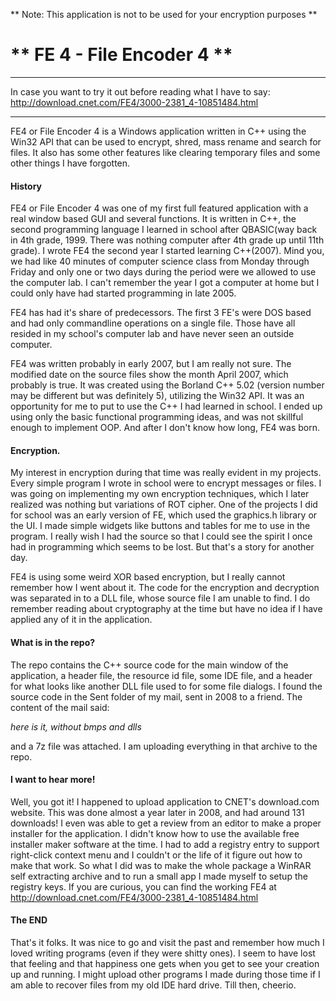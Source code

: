 ** Note: This application is not to be used for your encryption purposes **


# ** FE 4 - File Encoder 4 **
-----------------------------------------------
In case you want to try it out before reading what I have to say: http://download.cnet.com/FE4/3000-2381_4-10851484.html

-----------------------------------------------

FE4 or File Encoder 4 is a Windows application written in C++ using the Win32 API that can be used to encrypt, shred, mass rename and search for files. It also has some other features like clearing temporary files and some other things I have forgotten.

#### History
FE4 or File Encoder 4 was one of my first full featured application with a real window based GUI and several functions. It is written in C++, the second programming language I learned in school after QBASIC(way back in 4th grade, 1999. There was nothing computer after 4th grade up until 11th grade). I wrote FE4 the second year I started learning C++(2007). Mind you, we had like 40 minutes of computer science class from Monday through Friday and only one or two days during the period were we allowed to use the computer lab. I can't remember the year I got a computer at home but I could only have had started programming in late 2005.

FE4 has had it's share of predecessors. The first 3 FE's were DOS based and had only commandline operations on a single file. Those have all resided in my school's computer lab and have never seen an outside computer.

FE4 was written probably in early 2007, but I am really not sure. The modified date on the source files show the month April 2007, which probably is true. It was created using the Borland C++ 5.02 (version number may be different but was definitely 5), utilizing the Win32 API. It was an opportunity for me to put to use the C++ I had learned in school. I ended up using only the basic functional programming ideas, and was not skillful enough to implement OOP. And after I don't know how long, FE4 was born.

#### Encryption.

My interest in encryption during that time was really evident in my projects. Every simple program I wrote in school were to encrypt messages or files. I was going on implementing my own encryption techniques, which I later realized was nothing but variations of ROT cipher. One of the projects I did for school was an early version of FE, which used the graphics.h library or the UI. I made simple widgets like buttons and tables for me to use in the program. I really wish I had the source so that I could see the spirit I once had in programming which seems to be lost. But that's a story for another day.

FE4 is using some weird XOR based encryption, but I really cannot remember how I went about it. The code for the encryption and decryption was separated in to a DLL file, whose source file I am unable to find. I do remember reading about cryptography at the time but have no idea if I have applied any of it in the application.

#### What is in the repo?

The repo contains the C++ source code for the main  window of the application, a header file, the resource id file, some IDE file, and a header for what looks like another DLL file used to for some file dialogs. I found the source code in the Sent folder of my mail, sent in 2008 to a friend. The content of the mail said:

*here is it, without bmps and dlls*

and a 7z file was attached. I am uploading everything in that archive to the repo.


#### I want to hear more!

Well, you got it! I happened to upload application to CNET's download.com website. This was done almost a year later in 2008, and had around 131 downloads! I even was able to get a review from an editor to make a proper installer for the application. I didn't know how to use the available free installer maker software at the time. I had to add a registry entry to support right-click context menu and I couldn't or the life of it figure out how to make that work. So what I did was to make the whole package a WinRAR self extracting archive and to run a small app I made myself to setup the registry keys. If you are curious, you can find the working FE4 at http://download.cnet.com/FE4/3000-2381_4-10851484.html

#### The END

That's it folks. It was nice to go and visit the past and remember how much I loved writing programs (even if they were shitty ones). I seem to have lost that feeling and that happiness one gets when you get to see your creation up and running. I might upload other programs I made during those time if I am able to recover files from my old IDE hard drive. Till then, cheerio.
